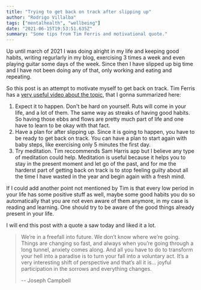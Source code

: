 ```yaml
---
title: "Trying to get back on track after slipping up"
author: "Rodrigo Villalba"
tags: ["mentalhealth", "wellbeing"]
date: "2021-06-15T19:53:51.635Z"
summary: "Some tips from Tim Ferris and motivational quote."
---
```


Up until march of 2021 I was doing alright in my life and keeping good habits, writing regurlarly in my blog, exercising 3 times a week and even playing guitar some days of the week. Since then I have slipped up big time and I have not been doing any of that, only working and eating and repeating.

So this post is an attempt to motivate myself to get back on track. Tim Ferris has a [very useful video about the topic](https://www.youtube.com/watch?v=dmgl_bT9_vc), that I gonna summarized here:

1. Expect it to happen. Don't be hard on yourself. Ruts will come in your life, and a lot of them. The same way as streaks of having good habits. So having those ebbs and flows are pretty much part of life and one have to learn to be okay with that fact.
2. Have a plan for after slipping up. Since it is going to happen, you have to be ready to get back on track. You can have a plan to start again with baby steps, like exercising only 5 minutes the first day.
3. Try meditation. Tim reccommends Sam Harris app but I believe any type of meditation could help. Meditation is useful because it helps you to stay in the present moment and let go of the past, and for me the harderst part of getting back on track is to stop feeling guilty about all the time I have wasted in the year and begin again with a fresh mind.

If I could add another point not mentioned by Tim is that every low period in your life has some positive stuff as well, maybe some good habits you do so automatically that you are not even aware of them anymore, in my case is reading and learning. One should try to be aware of the good things already present in your life.

I will end this post with a quote a saw today and liked it a lot.

> We’re in a freefall into future. We don’t know where we’re going. Things are changing so fast, and always when you’re going through a long tunnel, anxiety comes along. And all you have to do to transform your hell into a paradise is to turn your fall into a voluntary act. It’s a very interesting shift of perspective and that’s all it is… joyful participation in the sorrows and everything changes.
>
> -- Joseph Campbell
